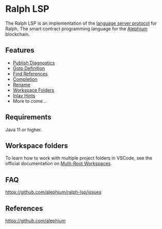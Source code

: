 # Ralph LSP

The Ralph LSP is an implementation of the [language server protocol](https://microsoft.github.io/language-server-protocol/) for Ralph, The smart contract programming language for the [Alephium](https://alephium.org/) blockchain.

## Features

* [Publish Diagnostics](https://microsoft.github.io/language-server-protocol/specifications/lsp/3.17/specification/#textDocument_publishDiagnostics)
* [Goto Definition](https://microsoft.github.io/language-server-protocol/specifications/lsp/3.17/specification/#textDocument_definition)
* [Find References](https://microsoft.github.io/language-server-protocol/specifications/lsp/3.17/specification/#textDocument_references)
* [Completion](https://microsoft.github.io/language-server-protocol/specifications/lsp/3.17/specification/#textDocument_completion)
* [Rename](https://microsoft.github.io/language-server-protocol/specifications/lsp/3.17/specification/#textDocument_rename)
* [Workspace Folders](https://microsoft.github.io/language-server-protocol/specifications/lsp/3.17/specification/#workspace_workspaceFolders)
* [Inlay Hints](https://microsoft.github.io/language-server-protocol/specifications/lsp/3.17/specification/#textDocument_inlayHint)
* More to come...

## Requirements

Java 11 or higher.

## Workspace folders

To learn how to work with multiple project folders in VSCode, see the official documentation 
on [Multi-Root Workspaces](https://code.visualstudio.com/docs/editor/workspaces/multi-root-workspaces).

## FAQ

<https://github.com/alephium/ralph-lsp/issues>

## References

<https://github.com/alephium>
